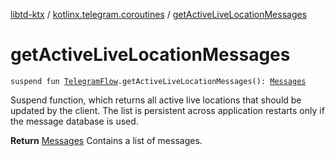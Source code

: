 [libtd-ktx](../index.md) / [kotlinx.telegram.coroutines](index.md) / [getActiveLiveLocationMessages](./get-active-live-location-messages.md)

# getActiveLiveLocationMessages

`suspend fun `[`TelegramFlow`](../kotlinx.telegram.core/-telegram-flow/index.md)`.getActiveLiveLocationMessages(): `[`Messages`](https://tdlibx.github.io/td/docs/org/drinkless/td/libcore/telegram/TdApi/Messages.html)

Suspend function, which returns all active live locations that should be updated by the client.
The list is persistent across application restarts only if the message database is used.

**Return**
[Messages](https://tdlibx.github.io/td/docs/org/drinkless/td/libcore/telegram/TdApi/Messages.html) Contains a list of messages.

